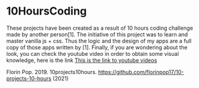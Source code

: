 # 10HoursCoding

These projects have been created as a result of 10 hours coding challenge made by another person[1]. 
The initiative of this project was to learn and master vanilla js + css. Thus the logic and the design 
of my apps are a full copy of those apps written by [1]. Finally, if you are wondering about the 
look, you can check the youtube video in order to obtain some visual knowledge, here is the link 
<a href="[http://stackoverflow.com](https://www.youtube.com/watch?v=dtKciwk_si4&t=1125s)" target="_blank">This is the link to youtube videos</a>

Florin Pop. 2019. 10projects10hours. https://github.com/florinpop17/10-projects-10-hours (2021)


